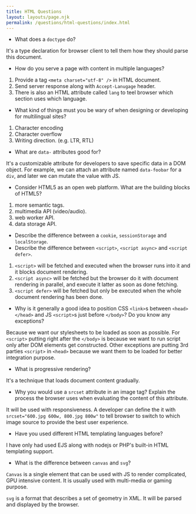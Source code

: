 ```yaml
---
title: HTML Questions
layout: layouts/page.njk
permalink: /questions/html-questions/index.html
---
```


- What does a `doctype` do?

It's a type declaration for browser client to tell them how they should parse this document.

- How do you serve a page with content in multiple languages?

1. Provide a tag `<meta charset="utf-8" />` in HTML document.
2. Send server response along with `Accept-Lanugage` header.
3. There is also an HTML attribute called `lang` to teel browser which section uses which language.

- What kind of things must you be wary of when designing or developing for multilingual sites?

1. Character encoding
2. Character overflow
3. Writing direction. (e.g. LTR, RTL)

- What are `data-` attributes good for?

It's a customizable attribute for developers to save specific data in a DOM object. For example, we can attach an attribute named `data-foobar` for a `div`, and later we can mutate the value with JS.

- Consider HTML5 as an open web platform. What are the building blocks of HTML5?

1. more semantic tags.
2. multimedia API (video/audio).
3. web worker API.
4. data storage API.

- Describe the difference between a `cookie`, `sessionStorage` and `localStorage`.
- Describe the difference between `<script>`, `<script async>` and `<script defer>`.

1. `<script>` will be fetched and executed when the browser runs into it and it blocks document rendering.
2. `<script async>` will be fetched but the browser do it with document rendering in parallel, and execute it latter as soon as done fetching.
3. `<script defer>` will be fetched but only be executed when the whole document rendering has been done.

- Why is it generally a good idea to position CSS `<link>`s between `<head></head>` and JS `<script>`s just before `</body>`? Do you know any exceptions?

Because we want our stylesheets to be loaded as soon as possible. For `<script>` putting right after the `</body>` is because we want to run script only after DOM elements get constructed. Other exceptions are putting 3rd parties `<script>` in `<head>` because we want them to be loaded for better integration purpose.

- What is progressive rendering?

It's a technique that loads document content gradually.

- Why you would use a `srcset` attribute in an image tag? Explain the process the browser uses when evaluating the content of this attribute.

It will be used with responsiveness. A developer can define the it with `srcset="600.jpg 600w, 800.jpg 800w"` to tell browser to switch to which image source to provide the best user experience.

- Have you used different HTML templating languages before?

I have only had used EJS along with nodejs or PHP's built-in HTML templating support.

- What is the difference between `canvas` and `svg`?

`Canvas` is a single element that can be used with JS to render complicated, GPU intensive content. It is usually used with multi-media or gaming purpose.

`svg` is a format that describes a set of geometry in XML. It will be parsed and displayed by the browser.

